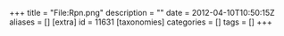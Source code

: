 +++
title = "File:Rpn.png"
description = ""
date = 2012-04-10T10:50:15Z
aliases = []
[extra]
id = 11631
[taxonomies]
categories = []
tags = []
+++


